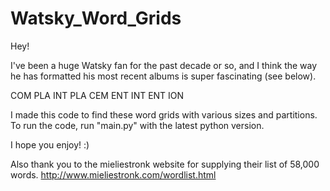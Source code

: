 # Watsky_Word_Grids

Hey!

I've been a huge Watsky fan for the past decade or so, and I think the way he has formatted his most recent albums is super fascinating (see below).

COM PLA INT
PLA CEM ENT
INT ENT ION

I made this code to find these word grids with various sizes and partitions. To run the code, run "main.py" with the latest python version.

I hope you enjoy! :)

Also thank you to the mieliestronk website for supplying their list of 58,000 words. 
http://www.mieliestronk.com/wordlist.html

